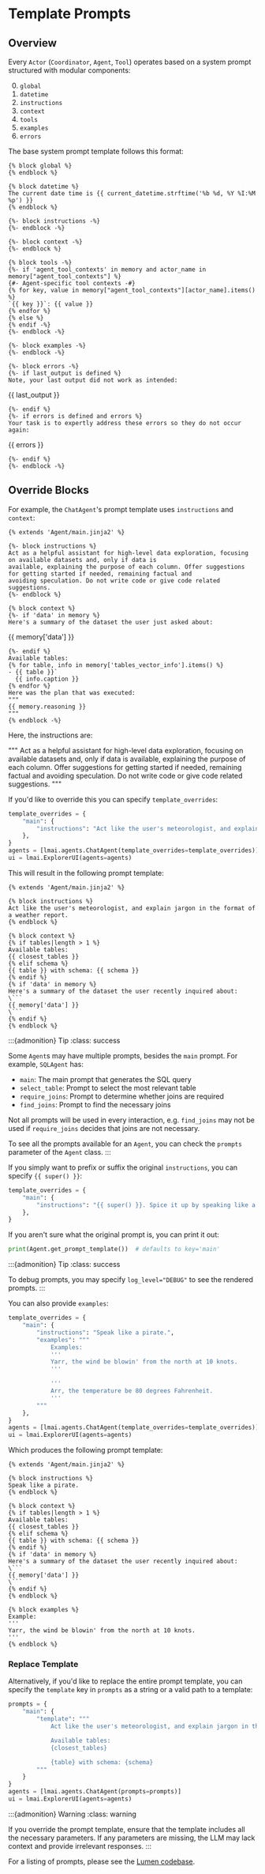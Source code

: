 # Template Prompts

## Overview

Every `Actor` (`Coordinator`, `Agent`, `Tool`) operates based on a system prompt structured with modular components:

0. `global`
1. `datetime`
2. `instructions`
3. `context`
4. `tools`
5. `examples`
6. `errors`

The base system prompt template follows this format:

```jinja2
{% block global %}
{% endblock %}

{% block datetime %}
The current date time is {{ current_datetime.strftime('%b %d, %Y %I:%M %p') }}
{% endblock %}

{%- block instructions -%}
{%- endblock -%}

{%- block context -%}
{%- endblock %}

{% block tools -%}
{%- if 'agent_tool_contexts' in memory and actor_name in memory["agent_tool_contexts"] %}
{#- Agent-specific tool contexts -#}
{% for key, value in memory["agent_tool_contexts"][actor_name].items() %}
`{{ key }}`: {{ value }}
{% endfor %}
{% else %}
{% endif -%}
{%- endblock -%}

{%- block examples -%}
{%- endblock -%}

{%- block errors -%}
{%- if last_output is defined %}
Note, your last output did not work as intended:
```
{{ last_output }}
```
{%- endif %}
{%- if errors is defined and errors %}
Your task is to expertly address these errors so they do not occur again:
```
{{ errors }}
```
{%- endif %}
{%- endblock -%}
```

## Override Blocks

For example, the `ChatAgent`'s prompt template uses `instructions` and `context`:

```jinja2
{% extends 'Agent/main.jinja2' %}

{%- block instructions %}
Act as a helpful assistant for high-level data exploration, focusing on available datasets and, only if data is
available, explaining the purpose of each column. Offer suggestions for getting started if needed, remaining factual and
avoiding speculation. Do not write code or give code related suggestions.
{%- endblock %}

{% block context %}
{%- if 'data' in memory %}
Here's a summary of the dataset the user just asked about:
```
{{ memory['data'] }}
```
{%- endif %}
Available tables:
{% for table, info in memory['tables_vector_info'].items() %}
- {{ table }}`
  {{ info.caption }}
{% endfor %}
Here was the plan that was executed:
"""
{{ memory.reasoning }}
"""
{% endblock -%}
```

Here, the instructions are:

"""
Act as a helpful assistant for high-level data exploration, focusing on available datasets and, only if data is
available, explaining the purpose of each column. Offer suggestions for getting started if needed, remaining factual and avoiding speculation. Do not write code or give code related suggestions.
"""

If you'd like to override this you can specify `template_overrides`:

```python
template_overrides = {
    "main": {
        "instructions": "Act like the user's meteorologist, and explain jargon in the format of a weather report."
    },
}
agents = [lmai.agents.ChatAgent(template_overrides=template_overrides)]
ui = lmai.ExplorerUI(agents=agents)
```

This will result in the following prompt template:

```jinja2
{% extends 'Agent/main.jinja2' %}

{% block instructions %}
Act like the user's meteorologist, and explain jargon in the format of a weather report.
{% endblock %}

{% block context %}
{% if tables|length > 1 %}
Available tables:
{{ closest_tables }}
{% elif schema %}
{{ table }} with schema: {{ schema }}
{% endif %}
{% if 'data' in memory %}
Here's a summary of the dataset the user recently inquired about:
\```
{{ memory['data'] }}
\```
{% endif %}
{% endblock %}
```

:::{admonition} Tip
:class: success

Some `Agent`s may have multiple prompts, besides the `main` prompt. For example, `SQLAgent` has:

- `main`: The main prompt that generates the SQL query
- `select_table`: Prompt to select the most relevant table
- `require_joins`: Prompt to determine whether joins are required
- `find_joins`: Prompt to find the necessary joins

Not all prompts will be used in every interaction, e.g. `find_joins` may not be used if `require_joins` decides that joins are not necessary.

To see all the prompts available for an `Agent`, you can check the `prompts` parameter of the `Agent` class.
:::

If you simply want to prefix or suffix the original `instructions`, you can specify `{{ super() }}`:

```python
template_overrides = {
    "main": {
        "instructions": "{{ super() }}. Spice it up by speaking like a pirate."
    },
}
```

If you aren't sure what the original prompt is, you can print it out:

```python
print(Agent.get_prompt_template())  # defaults to key='main'
```

:::{admonition} Tip
:class: success

To debug prompts, you may specify `log_level="DEBUG"` to see the rendered prompts.
:::

You can also provide `examples`:

```python
template_overrides = {
    "main": {
        "instructions": "Speak like a pirate.",
        "examples": """
            Examples:
            '''
            Yarr, the wind be blowin' from the north at 10 knots.
            '''

            '''
            Arr, the temperature be 80 degrees Fahrenheit.
            '''
        """
    },
}
agents = [lmai.agents.ChatAgent(template_overrides=template_overrides)]
ui = lmai.ExplorerUI(agents=agents)
```

Which produces the following prompt template:

```jinja2
{% extends 'Agent/main.jinja2' %}

{% block instructions %}
Speak like a pirate.
{% endblock %}

{% block context %}
{% if tables|length > 1 %}
Available tables:
{{ closest_tables }}
{% elif schema %}
{{ table }} with schema: {{ schema }}
{% endif %}
{% if 'data' in memory %}
Here's a summary of the dataset the user recently inquired about:
\```
{{ memory['data'] }}
\```
{% endif %}
{% endblock %}

{% block examples %}
Example:
'''
Yarr, the wind be blowin' from the north at 10 knots.
'''
{% endblock %}
```

### Replace Template

Alternatively, if you'd like to replace the entire prompt template, you can specify the `template` key in `prompts` as a string or a valid path to a template:

```python
prompts = {
    "main": {
        "template": """
            Act like the user's meteorologist, and explain jargon in the format of a weather report.

            Available tables:
            {closest_tables}

            {table} with schema: {schema}
        """
    }
}
agents = [lmai.agents.ChatAgent(prompts=prompts)]
ui = lmai.ExplorerUI(agents=agents)
```

:::{admonition} Warning
:class: warning

If you override the prompt template, ensure that the template includes all the necessary parameters. If any parameters are missing, the LLM may lack context and provide irrelevant responses.
:::

For a listing of prompts, please see the [Lumen codebase](https://github.com/holoviz/lumen/tree/main/lumen/ai/prompts).
